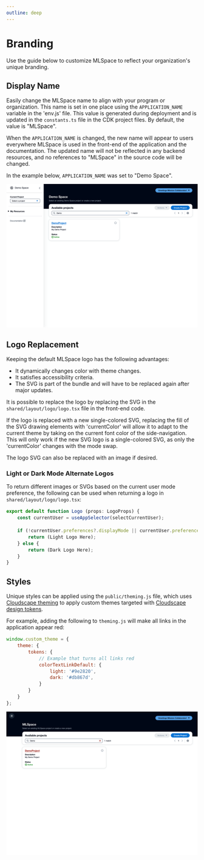```yaml
---
outline: deep
---
```


# Branding

Use the guide below to customize MLSpace to reflect your organization's unique branding.

## Display Name

Easily change the MLSpace name to align with your program or organization. This name is set in one place using the `APPLICATION_NAME` variable in the 'env.js' file. This value is generated during deployment and is updated in the `constants.ts` file in the CDK project files. By default, the value is "MLSpace".

When the `APPLICATION_NAME` is changed, the new name will appear to users everywhere MLSpace is used in the front-end of the application and the documentation. The updated name will not be reflected in any backend resources, and no references to "MLSpace" in the source code will be changed.

In the example below, `APPLICATION_NAME` was set to "Demo Space".

![Demo Space Branding](../img/branding/demospace-branding.png)

## Logo Replacement

Keeping the default MLSpace logo has the following advantages:
- It dynamically changes color with theme changes.
- It satisfies accessibility criteria.
- The SVG is part of the bundle and will have to be replaced again after major updates.

It is possible to replace the logo by replacing the SVG in the `shared/layout/logo/logo.tsx` file in the front-end code.

If the logo is replaced with a new single-colored SVG, replacing the fill of the SVG drawing elements with 'currentColor' will allow it to adapt to the current theme by taking on the current font color of the side-navigation. This will only work if the new SVG logo is a single-colored SVG, as only the 'currentColor' changes with the mode swap.

The logo SVG can also be replaced with an image if desired.

### Light or Dark Mode Alternate Logos

To return different images or SVGs based on the current user mode preference, the following can be used when returning a logo in `shared/layout/logo/logo.tsx`:

```javascript
export default function Logo (props: LogoProps) {
    const currentUser = useAppSelector(selectCurrentUser);

    if (!currentUser.preferences?.displayMode || currentUser.preferences.displayMode === Mode.Light) {
        return (Light Logo Here);
    } else {
        return (Dark Logo Here);
    }
}
```

## Styles

Unique styles can be applied using the `public/theming.js` file, which uses [Cloudscape theming](https://cloudscape.design/foundation/visual-foundation/theming/) to apply custom themes targeted with [Cloudscape design tokens](https://cloudscape.design/foundation/visual-foundation/design-tokens).

For example, adding the following to `theming.js` will make all links in the application appear red:

```javascript
window.custom_theme = {
    theme: {
        tokens: {
            // Example that turns all links red
            colorTextLinkDefault: {
                light: '#9e2820',
                dark: '#db867d',
            }
        }
    }
};
```

![Example of Red Links](../img/branding/red-links.png)